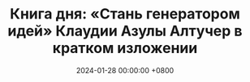 ---
title: "Книга дня: «Стань генератором идей» Клаудии Азулы Алтучер в кратком изложении"
description: >-
  Хотите генерировать прорывные идеи? Узнайте секреты креативности из книги "Стань генератором идей" Клаудии Азулы Алтучер! Практические техники для развития мышления и решения задач.
date: 2024-01-28 00:00:00 +0800
categories: [Мышление, Конспекты-книг]
tags:
  [
    генератор-идей,
    клаудия-азула-алтучер,
    креативность,
    мозговой-штурм,
    мышление,
    инновации,
    идеи,
    как-думать,
    решение-проблем,
    продуктивность,
    предпринимательство,
    мышление-роста,
    писательство,
    мозг,
    успех,
    вдохновение,
    стратегии-инноваций,
    творческое-мышление,
    когнитивные-способности,
    ментальная-стимуляция
  ]
image: 
alt: Обложка книги Стань генератором идей Клаудии Азулы Алтучер
fallback:
  - 
  - 
---